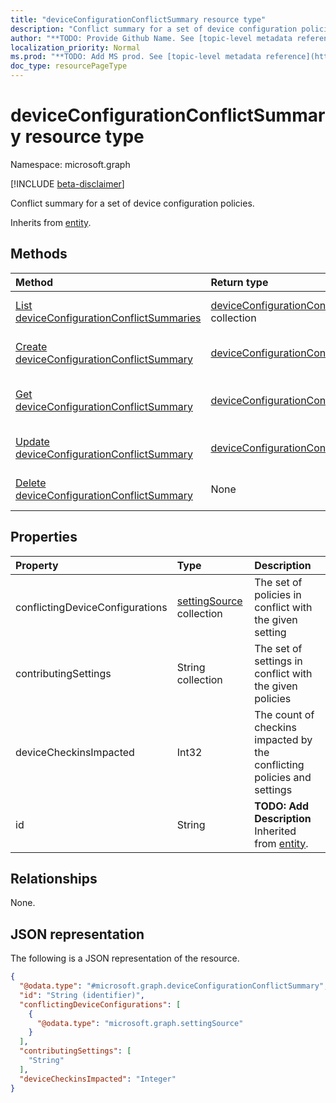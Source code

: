 ```yaml
---
title: "deviceConfigurationConflictSummary resource type"
description: "Conflict summary for a set of device configuration policies."
author: "**TODO: Provide Github Name. See [topic-level metadata reference](https://msgo.azurewebsites.net/add/document/guidelines/metadata.html#topic-level-metadata)**"
localization_priority: Normal
ms.prod: "**TODO: Add MS prod. See [topic-level metadata reference](https://msgo.azurewebsites.net/add/document/guidelines/metadata.html#topic-level-metadata)**"
doc_type: resourcePageType
---
```


# deviceConfigurationConflictSummary resource type

Namespace: microsoft.graph

[!INCLUDE [beta-disclaimer](../../includes/beta-disclaimer.md)]

Conflict summary for a set of device configuration policies.


Inherits from [entity](../resources/entity.md).

## Methods
|Method|Return type|Description|
|:---|:---|:---|
|[List deviceConfigurationConflictSummaries](../api/deviceconfigurationconflictsummary-list.md)|[deviceConfigurationConflictSummary](../resources/deviceconfigurationconflictsummary.md) collection|Get a list of the [deviceConfigurationConflictSummary](../resources/deviceconfigurationconflictsummary.md) objects and their properties.|
|[Create deviceConfigurationConflictSummary](../api/deviceconfigurationconflictsummary-create.md)|[deviceConfigurationConflictSummary](../resources/deviceconfigurationconflictsummary.md)|Create a new [deviceConfigurationConflictSummary](../resources/deviceconfigurationconflictsummary.md) object.|
|[Get deviceConfigurationConflictSummary](../api/deviceconfigurationconflictsummary-get.md)|[deviceConfigurationConflictSummary](../resources/deviceconfigurationconflictsummary.md)|Read the properties and relationships of a [deviceConfigurationConflictSummary](../resources/deviceconfigurationconflictsummary.md) object.|
|[Update deviceConfigurationConflictSummary](../api/deviceconfigurationconflictsummary-update.md)|[deviceConfigurationConflictSummary](../resources/deviceconfigurationconflictsummary.md)|Update the properties of a [deviceConfigurationConflictSummary](../resources/deviceconfigurationconflictsummary.md) object.|
|[Delete deviceConfigurationConflictSummary](../api/deviceconfigurationconflictsummary-delete.md)|None|Deletes a [deviceConfigurationConflictSummary](../resources/deviceconfigurationconflictsummary.md) object.|

## Properties
|Property|Type|Description|
|:---|:---|:---|
|conflictingDeviceConfigurations|[settingSource](../resources/settingsource.md) collection|The set of policies in conflict with the given setting|
|contributingSettings|String collection|The set of settings in conflict with the given policies|
|deviceCheckinsImpacted|Int32|The count of checkins impacted by the conflicting policies and settings|
|id|String|**TODO: Add Description** Inherited from [entity](../resources/entity.md).|

## Relationships
None.

## JSON representation
The following is a JSON representation of the resource.
<!-- {
  "blockType": "resource",
  "keyProperty": "id",
  "@odata.type": "microsoft.graph.deviceConfigurationConflictSummary",
  "baseType": "microsoft.graph.entity",
  "openType": false
}
-->
``` json
{
  "@odata.type": "#microsoft.graph.deviceConfigurationConflictSummary",
  "id": "String (identifier)",
  "conflictingDeviceConfigurations": [
    {
      "@odata.type": "microsoft.graph.settingSource"
    }
  ],
  "contributingSettings": [
    "String"
  ],
  "deviceCheckinsImpacted": "Integer"
}
```

